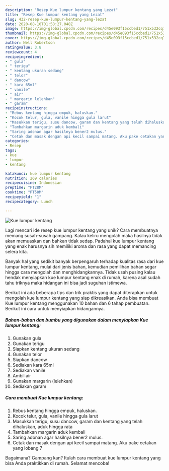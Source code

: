 ```yaml
---
description: "Resep Kue lumpur kentang yang Lezat"
title: "Resep Kue lumpur kentang yang Lezat"
slug: 432-resep-kue-lumpur-kentang-yang-lezat
date: 2020-08-10T01:58:27.048Z
image: https://img-global.cpcdn.com/recipes/d45e093f15ccbed1/751x532cq70/kue-lumpur-kentang-foto-resep-utama.jpg
thumbnail: https://img-global.cpcdn.com/recipes/d45e093f15ccbed1/751x532cq70/kue-lumpur-kentang-foto-resep-utama.jpg
cover: https://img-global.cpcdn.com/recipes/d45e093f15ccbed1/751x532cq70/kue-lumpur-kentang-foto-resep-utama.jpg
author: Nell Robertson
ratingvalue: 3.8
reviewcount: 4
recipeingredient:
- " gula"
- " terigu"
- " kentang ukuran sedang"
- " telor"
- " dancow"
- " kara 65ml"
- " vanile"
- " air"
- " margarin lelehkan"
- " garam"
recipeinstructions:
- "Rebus kentang hingga empuk, haluskan."
- "Kocok telur, gula, vanile hingga gula larut"
- "Masukkan terigu, susu dancow, garam dan kentang yang telah dihaluskan, aduk hingga rata"
- "Tambahkan margarin aduk kembali"
- "Saring adonan agar hasilnya bener2 mulus."
- "Cetak dan masak dengan api kecil sampai matang. Aku pake cetakan yang lobang 7"
categories:
- Resep
tags:
- kue
- lumpur
- kentang

katakunci: kue lumpur kentang 
nutrition: 269 calories
recipecuisine: Indonesian
preptime: "PT28M"
cooktime: "PT50M"
recipeyield: "1"
recipecategory: Lunch

---
```



![Kue lumpur kentang](https://img-global.cpcdn.com/recipes/d45e093f15ccbed1/751x532cq70/kue-lumpur-kentang-foto-resep-utama.jpg)

Lagi mencari ide resep kue lumpur kentang yang unik? Cara membuatnya memang susah-susah gampang. Kalau keliru mengolah maka hasilnya tidak akan memuaskan dan bahkan tidak sedap. Padahal kue lumpur kentang yang enak harusnya sih memiliki aroma dan rasa yang dapat memancing selera kita.



Banyak hal yang sedikit banyak berpengaruh terhadap kualitas rasa dari kue lumpur kentang, mulai dari jenis bahan, kemudian pemilihan bahan segar hingga cara mengolah dan menghidangkannya. Tidak usah pusing kalau hendak menyiapkan kue lumpur kentang enak di rumah, karena asal sudah tahu triknya maka hidangan ini bisa jadi suguhan istimewa.


Berikut ini ada beberapa tips dan trik praktis yang dapat diterapkan untuk mengolah kue lumpur kentang yang siap dikreasikan. Anda bisa membuat Kue lumpur kentang menggunakan 10 bahan dan 6 tahap pembuatan. Berikut ini cara untuk menyiapkan hidangannya.

<!--inarticleads1-->

##### Bahan-bahan dan bumbu yang digunakan dalam menyiapkan Kue lumpur kentang:

1. Gunakan  gula
1. Gunakan  terigu
1. Siapkan  kentang ukuran sedang
1. Gunakan  telor
1. Siapkan  dancow
1. Sediakan  kara 65ml
1. Sediakan  vanile
1. Ambil  air
1. Gunakan  margarin (lelehkan)
1. Sediakan  garam




<!--inarticleads2-->

##### Cara membuat Kue lumpur kentang:

1. Rebus kentang hingga empuk, haluskan.
1. Kocok telur, gula, vanile hingga gula larut
1. Masukkan terigu, susu dancow, garam dan kentang yang telah dihaluskan, aduk hingga rata
1. Tambahkan margarin aduk kembali
1. Saring adonan agar hasilnya bener2 mulus.
1. Cetak dan masak dengan api kecil sampai matang. Aku pake cetakan yang lobang 7




Bagaimana? Gampang kan? Itulah cara membuat kue lumpur kentang yang bisa Anda praktikkan di rumah. Selamat mencoba!
